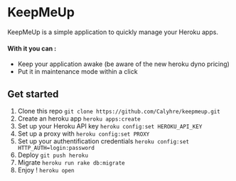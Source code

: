 # KeepMeUp

KeepMeUp is a simple application to quickly manage your Heroku apps.

#### With it you can :

* Keep your application awake (be aware of the new heroku dyno pricing)
* Put it in maintenance mode within a click

## Get started

1. Clone this repo `git clone https://github.com/Calyhre/keepmeup.git`
2. Create an heroku app `heroku apps:create`
3. Set up your Heroku API key `heroku config:set HEROKU_API_KEY`
3. Set up a proxy with `heroku config:set PROXY`
4. Set up your authentification credentials `heroku config:set HTTP_AUTH=login:password`
5. Deploy `git push heroku`
6. Migrate `heroku run rake db:migrate`
7. Enjoy ! `heroku open`
